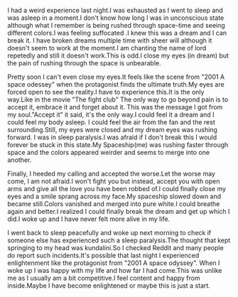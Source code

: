 I had a weird experience last night.I was exhausted as I went to sleep and was asleep in a moment.I don't know how long I was
in unconscious state although what I remember is being rushed through space-time and seeing different colors.I was feeling suffocated
.I knew this was a dream and I can break it. I have broken dreams multiple time with sheer will although it doesn't seem
to work at the moment.I am chanting the name of lord repetedly and still it doesn't work.This is odd.I close my eyes (in dream)
but the pain of rushing through the space is unbearable.

Pretty soon I can't even close my eyes.It feels like the scene from
"2001 A space odessey" when the protagonist finds the ultimate truth.My eyes are forced open to see the reality.I have to experience
this.It is the only way.Like in the movie "The fight club" The only way to go beyond pain is to accept it, embrace it and forget about it.
This was the message I got from my soul."Accept it" it said, it's the only way.I could feel it a dream and I could feel my body asleep.
I could feel the air from the fan and the rest surrounding.Still, my eyes were closed and my dream eyes was rushing forward.
I was in sleep paralysis.I was afraid if I don't break this I would forever be stuck in this state.My Spaceship(me) was rushing
faster through space and the colors appeared weirder and seems to merge into one another.

Finally, I heeded my calling and accepted the worse.Let the worse may come, I am not afraid.I won't fight you but instead, accept you
with open arms and give all the love you have been robbed of.I could finally close my eyes and a smile sprang across my face.My spaceship slowed down and became still.Colors vanished and merged into pure white.I could breathe again and better.I realized I could finally break
the dream and get up which I did.I woke up and I have never felt more alive in my life.

I went back to sleep peacefully and woke up next morning to check if someone else has experienced such a sleep paralysis.The thought that
kept springing to my head was kundalini.So I checked Reddit and many people do report such incidents.It's possible that last night I experienced
enlightenment like the protagonist from "2001 A space odyssey". When I woke up I was happy with my life and how far I had come.This was unlike me
as I usually am a bit competitive.I feel content and happy from inside.Maybe I have become enlightened or
maybe this is just a start.
